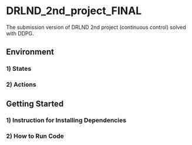 # DRLND_2nd_project_FINAL
The submission version of DRLND 2nd project (continuous control) solved with DDPG.


## Environment

### 1) States

### 2) Actions

## Getting Started

### 1) Instruction for Installing Dependencies

### 2) How to Run Code
